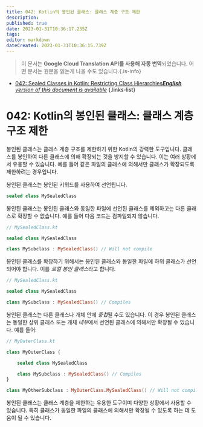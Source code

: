 ```yaml
---
title: 042: Kotlin의 봉인된 클래스: 클래스 계층 구조 제한
description: 
published: true
date: 2023-01-31T10:36:17.235Z
tags: 
editor: markdown
dateCreated: 2023-01-31T10:36:15.739Z
---
```


> 이 문서는 **Google Cloud Translation API를 사용해 자동 번역**되었습니다.
어떤 문서는 원문을 읽는게 나을 수도 있습니다.{.is-info}

- [042: Sealed Classes in Kotlin: Restricting Class Hierarchies***English** version of this document is available*](/en/Knowledge-base/Kotlin/Learning/042-sealed-classes-in-kotlin-restricting-class-hierarchies)
{.links-list}



# 042: Kotlin의 봉인된 클래스: 클래스 계층 구조 제한

봉인된 클래스는 클래스 계층 구조를 제한하기 위한 Kotlin의 강력한 도구입니다. 클래스를 봉인하여 다른 클래스에 의해 확장되는 것을 방지할 수 있습니다. 이는 여러 상황에서 유용할 수 있습니다. 예를 들어 같은 파일의 클래스에 의해서만 클래스가 확장되도록 제한하려는 경우입니다.

봉인된 클래스는 봉인된 키워드를 사용하여 선언됩니다.

```kotlin
sealed class MySealedClass
```

봉인된 클래스는 봉인된 클래스와 동일한 파일에 선언된 클래스를 제외하고는 다른 클래스로 확장할 수 없습니다. 예를 들어 다음 코드는 컴파일되지 않습니다.

```kotlin
// MySealedClass.kt

sealed class MySealedClass

class MySubclass : MySealedClass() // Will not compile
```

봉인된 클래스를 확장하기 위해서는 봉인된 클래스와 동일한 파일에 하위 클래스가 선언되어야 합니다. 이를 *로컬 봉인 클래스*라고 합니다.

```kotlin
// MySealedClass.kt

sealed class MySealedClass

class MySubclass : MySealedClass() // Compiles
```

봉인된 클래스는 다른 클래스나 개체 안에 *중첩*될 수도 있습니다. 이 경우 봉인된 클래스는 동일한 상위 클래스 또는 개체 *내부*에서 선언된 클래스에 의해서만 확장될 수 있습니다. 예를 들어:

```kotlin
// MyOuterClass.kt

class MyOuterClass {

    sealed class MySealedClass

    class MySubclass : MySealedClass() // Compiles
}

class MyOtherSubclass : MyOuterClass.MySealedClass() // Will not compile
```

봉인된 클래스는 클래스 계층을 제한하는 유용한 도구이며 다양한 상황에서 사용할 수 있습니다. 특히 클래스가 동일한 파일의 클래스에 의해서만 확장될 수 있도록 하는 데 도움이 될 수 있습니다.